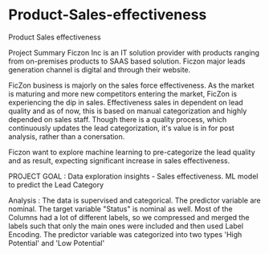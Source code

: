 # Product-Sales-effectiveness
Product Sales effectiveness

Project Summary
Ficzon Inc is an IT solution provider with products ranging from on-premises products to SAAS based solution. Ficzon major leads generation channel is digital and through their website.

FicZon business is majorly on the sales force effectiveness. As the market is maturing and more new competitors entering the market, FicZon is experiencing the dip in sales. Effectiveness sales in dependent on lead quality and as of now, this is based on manual categorization and highly depended on sales staff. Though there is a quality process, which continuously updates the lead categorization, it's value is in for post analysis, rather than a conersation.

Ficzon want to explore machine learning to pre-categorize the lead quality and as result, expecting significant increase in sales effectiveness.

PROJECT GOAL :
Data exploration insights - Sales effectiveness.
ML model to predict the Lead Category

Analysis :
The data is supervised and categorical. The predictor variable are nominal. The target variable "Status" is nominal as well.
Most of the Columns had a lot of different labels, so we compressed and merged the labels such that only the main ones were included and then used Label Encoding. The predictor variable was categorized into two types 'High Potential' and 'Low Potential'
